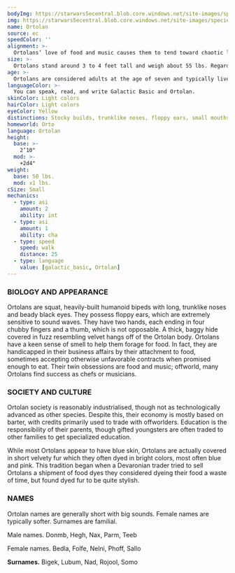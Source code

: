 ```yaml
---
bodyImg: https://starwars5ecentral.blob.core.windows.net/site-images/species/species_Ortolan.png
img: https://starwars5ecentral.blob.core.windows.net/site-images/species/species_Ortolan.png
name: Ortolan
source: ec
speedColor: ''
alignment: >-
  Ortolans’ love of food and music causes them to tend toward chaotic light side, though there are exceptions.
size: >-
  Ortolans stand around 3 to 4 feet tall and weigh about 55 lbs. Regardless of your position in that range, your size is Small.
age: >-
  Ortolans are considered adults at the age of seven and typically live less than a century.
languageColor: >-
  You can speak, read, and write Galactic Basic and Ortolan. 
skinColor: Light colors
hairColor: Light colors
eyeColor: Yellow
distinctions: Stocky builds, trunklike noses, floppy ears, small mouths, brightly dyed fur
homeworld: Orto
language: Ortolan
height:
  base: >-
    2’10"
  mod: >-
    +2d4"
weight:
  base: 50 lbs.
  mod: x1 lbs.
cSize: Small
mechanics:
  - type: asi
    amount: 2
    ability: int
  - type: asi
    amount: 1
    ability: cha
  - type: speed
    speed: walk
    distance: 25
  - type: language
    value: [galactic_basic, Ortolan]
---
```

### BIOLOGY AND APPEARANCE
Ortolans are squat, heavily-built humanoid bipeds with long, trunklike noses and beady black eyes. They possess floppy ears, which are extremely sensitive to sound waves. They have two hands, each ending in four chubby fingers and a thumb, which is not opposable. A thick, baggy hide covered in fuzz resembling velvet hangs off of the Ortolan body. Ortolans have a keen sense of smell to help them forage for food. In fact, they are handicapped in their business affairs by their attachment to food, sometimes accepting otherwise unfavorable contracts when promised enough to eat. Their twin obsessions are food and music; offworld, many Ortolans find success as chefs or musicians.

### SOCIETY AND CULTURE
Ortolan society is reasonably industrialised, though not as technologically advanced as other species. Despite this, their economy is mostly based on barter, with credits primarily used to trade with offworlders. Education is the responsibility of their parents, though gifted youngsters are often traded to other families to get specialized education.

While most Ortolans appear to have blue skin, Ortolans are actually covered in short velvety fur which they often dyed in bright colors, most often blue and pink. This tradition began when a Devaronian trader tried to sell Ortolans a shipment of food dyes they considered dyeing their food a waste of time, but found dyed fur to be quite stylish.

### NAMES
Ortolan names are generally short with big sounds. Female names are typically softer. Surnames are familial.

Male names. Donmb, Hegh, Nax, Parm, Teeb

Female names. Bedla, Folfe, Nelni, Phoff, Sallo

__Surnames.__ Bigek, Lubum, Nad, Rojool, Somo



    